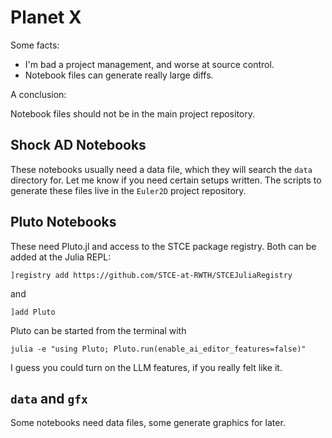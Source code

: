 # Planet X
Some facts:
- I'm bad a project management, and worse at source control. 
- Notebook files can generate really large diffs. 

A conclusion:

Notebook files should not be in the main project repository.

## Shock AD Notebooks

These notebooks usually need a data file, which they will search the `data` directory for. Let me know if you need certain setups written. The scripts to generate these files live in the `Euler2D` project repository.

## Pluto Notebooks

These need Pluto.jl and access to the STCE package registry. Both can be added at the Julia REPL:

```
]registry add https://github.com/STCE-at-RWTH/STCEJuliaRegistry
```

and

```
]add Pluto
```

Pluto can be started from the terminal with 
```
julia -e "using Pluto; Pluto.run(enable_ai_editor_features=false)"
``` 

I guess you could turn on the LLM features, if you really felt like it.

## `data` and `gfx`

Some notebooks need data files, some generate graphics for later.
